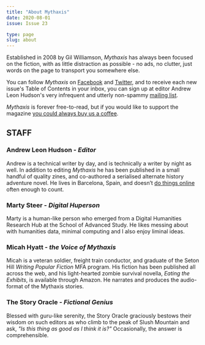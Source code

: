 ```yaml
---
title: "About Mythaxis"
date: 2020-08-01
issue: Issue 23

type: page
slug: about
---
```



Established in 2008 by Gil Williamson, *Mythaxis* has always been focused on the fiction, with as little distraction as possible - no ads, no clutter, just words on the page to transport you somewhere else.

You can follow *Mythaxis* on [Facebook](https://www.facebook.com/MythaxisMagazine) and [Twitter](https://twitter.com/mythaxis), and to receive each new issue's Table of Contents in your inbox, you can sign up at editor Andrew Leon Hudson's very infrequent and utterly non-spammy [mailing list](https://j.mp/ALH-MailingList).

*Mythaxis* is forever free-to-read, but if you would like to support the magazine [you could always buy us a coffee](https://ko-fi.com/mythaxismagazine/).

## STAFF

### Andrew Leon Hudson - *Editor*
Andrew is a technical writer by day, and is technically a writer by night as well. In addition to editing *Mythaxis* he has been published in a small handful of quality zines, and co-authored a serialised alternate history adventure novel. He lives in Barcelona, Spain, and doesn’t [do things online](https://linktr.ee/andrewleonhudson) often enough to count.

### Marty Steer - *Digital Huperson*
Marty is a human-like person who emerged from a Digital Humanities Research Hub at the School of Advanced Study. He likes messing about with humanities data, minimal computing and I also enjoy liminal ideas.

### Micah Hyatt - *the Voice of Mythaxis*

Micah is a veteran soldier, freight train conductor, and graduate of the Seton Hill *Writing Popular Fiction* MFA program. His fiction has been published all across the web, and his light-hearted zombie survival novella, *Eating the Exhibits*, is available through Amazon. He narrates and produces the audio-format of the Mythaxis stories.

### The Story Oracle - *Fictional Genius*
Blessed with guru-like serenity, the Story Oracle graciously bestows their wisdom on such editors as who climb to the peak of Slush Mountain and ask, *"Is this thing as good as I think it is?"* Occasionally, the answer is comprehensible.